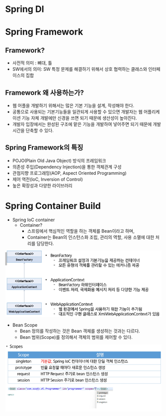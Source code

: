 # Spring DI

# Spring Framework

## Framework?
* 사전적 의미 : 뼈대, 틀
* SW에서의 의미: SW 특정 문제를 해결하기 위해서 상호 협력하는 클래스와 인터페이스의 집합

## Framework 왜 사용하는가?
* 웹 어플을 개발하기 위해서는 많은 기본 기능을 설계, 작성해야 한다.
* 공통으로 사용되는 기본기능들을 일관되게 사용할 수 있으면 개발자는 웹 어플리케이션 기능 자체 개발에만 신경을 쓰면 되기 때문에 생산성이 높아진다.
* 개발자 입장에서는 완성된 구조에 맡은 기능을 개발하여 넣어주면 되기 때문에 개발 시간을 단축할 수 있다.

## Spring Framework의 특징
* POJO(Plain Old Java Object) 방식의 프레임워크
* 의존성 주입(Dependency Injection)을 통한 객체관계 구성
* 관점지향 프로그래밍(AOP, Aspect Oriented Programming)
* 제어 역전(IoC, Inversion of Control)
* 높은 확장성과 다양한 라이브러리 

# Spring Container Build

* Spring IoC container
    * Container? 
        * 스프링에서 핵심적인 역할을 하는 객체를 Bean이라고 하며, 
        * Container는 Bean의 인스턴스화 조립, 관리의 역할, 사용 소멸에 대한 처리를 담당한다.

![](2024-03-11-11-59-38.png)

* Bean Scope
    * Bean 정의를 작성하는 것은 Bean 객체를 생성하는 것과는 다르다.
    * Bean 범위(Scope)를 정의해서 객체의 범위를 제어할 수 있다.
    
 ![](2024-03-11-12-13-35.png)


